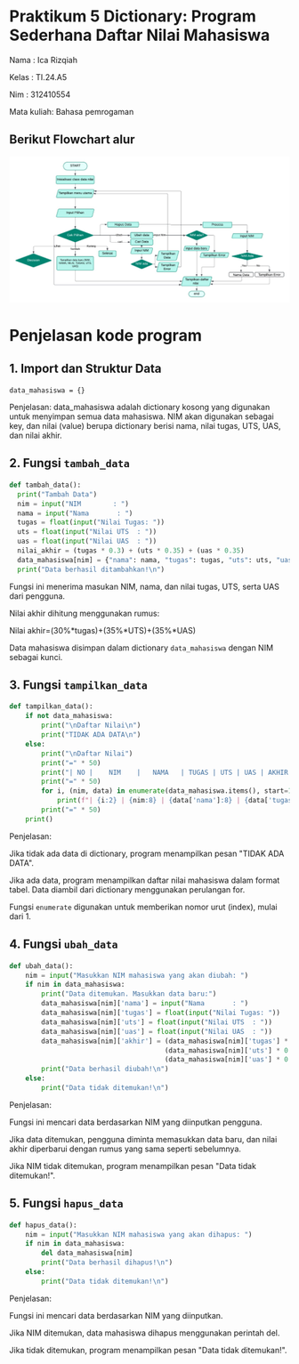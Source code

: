 # Praktikum 5 Dictionary: Program Sederhana Daftar Nilai Mahasiswa

Nama : Ica Rizqiah

Kelas : TI.24.A5

Nim : 312410554

Mata kuliah: Bahasa pemrogaman

## Berikut Flowchart alur

![foto](https://github.com/keeyyaaa/praktikum05/blob/main/FLOWCHART%20LABPY05.jpg?raw=true)

# Penjelasan kode program

## 1. Import dan Struktur Data
   
   ```data_mahasiswa = {}```

   Penjelasan: data_mahasiswa adalah dictionary kosong yang digunakan untuk menyimpan semua data mahasiswa. NIM akan digunakan sebagai key, dan nilai (value) berupa dictionary berisi nama, nilai tugas, UTS, UAS, dan nilai akhir.

## 2. Fungsi `tambah_data`

  ```python
def tambah_data():
    print("Tambah Data")
    nim = input("NIM        : ")
    nama = input("Nama       : ")
    tugas = float(input("Nilai Tugas: "))
    uts = float(input("Nilai UTS  : "))
    uas = float(input("Nilai UAS  : "))
    nilai_akhir = (tugas * 0.3) + (uts * 0.35) + (uas * 0.35)
    data_mahasiswa[nim] = {"nama": nama, "tugas": tugas, "uts": uts, "uas": uas, "akhir": nilai_akhir}
    print("Data berhasil ditambahkan!\n")
```

Fungsi ini menerima masukan NIM, nama, dan nilai tugas, UTS, serta UAS dari pengguna.

Nilai akhir dihitung menggunakan rumus:

Nilai akhir=(30%*tugas)+(35%*UTS)+(35%*UAS)

Data mahasiswa disimpan dalam dictionary `data_mahasiswa` dengan NIM sebagai kunci.

## 3. Fungsi `tampilkan_data`

```python
def tampilkan_data():
    if not data_mahasiswa:
        print("\nDaftar Nilai\n")
        print("TIDAK ADA DATA\n")
    else:
        print("\nDaftar Nilai")
        print("=" * 50)
        print("| NO |    NIM    |   NAMA   | TUGAS | UTS | UAS | AKHIR |")
        print("=" * 50)
        for i, (nim, data) in enumerate(data_mahasiswa.items(), start=1):
            print(f"| {i:2} | {nim:8} | {data['nama']:8} | {data['tugas']:5} | {data['uts']:3} | {data['uas']:3} | {data['akhir']:.2f} |")
        print("=" * 50)
    print()
```

Penjelasan:

Jika tidak ada data di dictionary, program menampilkan pesan "TIDAK ADA DATA".

Jika ada data, program menampilkan daftar nilai mahasiswa dalam format tabel. Data diambil dari dictionary menggunakan perulangan for.

Fungsi `enumerate` digunakan untuk memberikan nomor urut (index), mulai dari 1.

## 4.  Fungsi `ubah_data`

```python
def ubah_data():
    nim = input("Masukkan NIM mahasiswa yang akan diubah: ")
    if nim in data_mahasiswa:
        print("Data ditemukan. Masukkan data baru:")
        data_mahasiswa[nim]['nama'] = input("Nama       : ")
        data_mahasiswa[nim]['tugas'] = float(input("Nilai Tugas: "))
        data_mahasiswa[nim]['uts'] = float(input("Nilai UTS  : "))
        data_mahasiswa[nim]['uas'] = float(input("Nilai UAS  : "))
        data_mahasiswa[nim]['akhir'] = (data_mahasiswa[nim]['tugas'] * 0.3) + \
                                       (data_mahasiswa[nim]['uts'] * 0.35) + \
                                       (data_mahasiswa[nim]['uas'] * 0.35)
        print("Data berhasil diubah!\n")
    else:
        print("Data tidak ditemukan!\n")
```

Penjelasan:

Fungsi ini mencari data berdasarkan NIM yang diinputkan pengguna.

Jika data ditemukan, pengguna diminta memasukkan data baru, dan nilai akhir diperbarui dengan rumus yang sama seperti sebelumnya.

Jika NIM tidak ditemukan, program menampilkan pesan "Data tidak ditemukan!".

## 5. Fungsi `hapus_data`

```python
def hapus_data():
    nim = input("Masukkan NIM mahasiswa yang akan dihapus: ")
    if nim in data_mahasiswa:
        del data_mahasiswa[nim]
        print("Data berhasil dihapus!\n")
    else:
        print("Data tidak ditemukan!\n")
```

Penjelasan:

Fungsi ini mencari data berdasarkan NIM yang diinputkan.

Jika NIM ditemukan, data mahasiswa dihapus menggunakan perintah del.

Jika tidak ditemukan, program menampilkan pesan "Data tidak ditemukan!".
   
